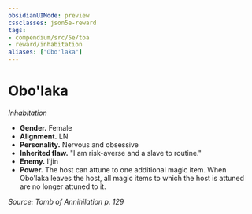 ```yaml
---
obsidianUIMode: preview
cssclasses: json5e-reward
tags:
- compendium/src/5e/toa
- reward/inhabitation
aliases: ["Obo'laka"]
---
```

# Obo'laka
*Inhabitation*  

- **Gender.** Female  
- **Alignment.** LN  
- **Personality.** Nervous and obsessive  
- **Inherited flaw.** "I am risk-averse and a slave to routine."  
- **Enemy.** I'jin  
- **Power.** The host can attune to one additional magic item. When Obo'laka leaves the host, all magic items to which the host is attuned are no longer attuned to it.  

*Source: Tomb of Annihilation p. 129*